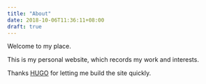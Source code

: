 ```yaml
---
title: "About"
date: 2018-10-06T11:36:11+08:00
draft: true
---
```

Welcome to my place.

This is my personal website, which records my work and interests.

Thanks <a href="https://gohugo.io/" target="_blank">HUGO</a> for letting me build the site quickly.
